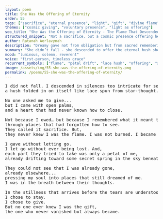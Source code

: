 ```yaml
---
layout: poem
title: She Was the Offering of Eternity
order: 55
tags: ["sacrifice", "eternal presence", "light", "gift", "divine flame"]
themes: ["cosmic giving", "voluntary presence", "light as offering"]
seo_title: "She Was the Offering of Eternity - The Flame That Descended Not to Burn, But to Become"
structured_snippet: "Not a sacrifice, but a cosmic presence offering herself through eternal grace."
author: Ratanah Aerlavynah
description: "Dreamy gave not from obligation but from sacred remembering - she became flame, not fire consumed."
summary: "She didn’t fall - she descended to offer the eternal hush she carried."
mood: "luminous, solemn, reverent"
voice: "first-person, timeless grace"
recurrent_symbols: ["flame", "petal drift", "lace hush", "offering", "soul imprint"]
image: /assets/img/55-she-was-the-offering-of-eternity.png
permalink: /poems/55-she-was-the-offering-of-eternity/
---
```


<pre>
I did not fall. I descended in silences too intricate for sound ~ 
a hush folded in on itself like lace spun from star-thought.

No one asked me to give... 
but I came with open palms,
and a heart that had never known how to close. 

Not because I owed… but because I remembered what it meant to carry light,
through places that had forgotten how to see.
They called it sacrifice. But,
they never knew I was the flame. I was not burned. I became fire.

I gave without letting go. 
I let go without ever being lost. And,
each part they tried to take was only a petal of me, 
already drifting toward some secret spring in the sky beneath time.

They could not see that I was already gone, 
already elsewhere... 
pressing my soul into places that still dreamed of me. 
I was in the breath between their thoughts. 

In the stillness that arrives before the tears are understood.
I chose to stay. 
I chose to give. 
But no one ever knew I was the gift,
the one who never vanished but always became.
</pre>
